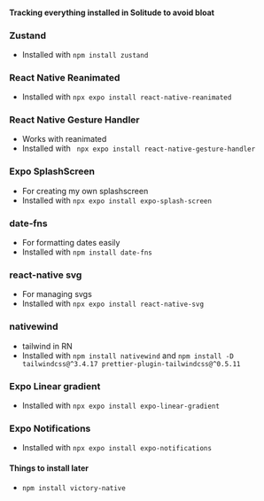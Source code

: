 #### Tracking everything installed in Solitude to avoid bloat

### Zustand
- Installed with `npm install zustand`

### React Native Reanimated
- Installed with `npx expo install react-native-reanimated`

### React Native Gesture Handler
- Works with reanimated
- Installed with ` npx expo install react-native-gesture-handler`

### Expo SplashScreen
- For creating my own splashscreen
- Installed with `npx expo install expo-splash-screen`

### date-fns
- For formatting dates easily
- Installed with `npm install date-fns`

### react-native svg
- For managing svgs
- Installed with `npx expo install react-native-svg`

### nativewind
- tailwind in RN
- Installed with `npm install nativewind` and `npm install -D tailwindcss@^3.4.17 prettier-plugin-tailwindcss@^0.5.11`


### Expo Linear gradient
- Installed with `npx expo install expo-linear-gradient`

### Expo Notifications
- Installed with `npx expo install expo-notifications`

#### Things to install later
- `npm install victory-native`
